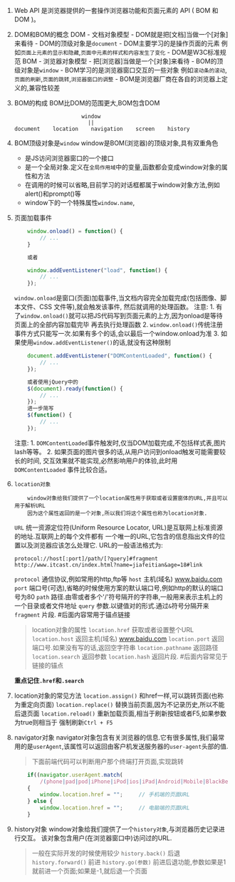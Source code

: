 1. Web API 
    是浏览器提供的一套操作浏览器功能和页面元素的 API ( BOM 和 DOM )。

2. DOM和BOM的概念
    DOM
        - 文档对象模型
        - DOM就是把[文档]当做一个[对象]来看待
        - DOM的顶级对象是`document`
        - DOM主要学习的是操作页面的元素
          例如`页面上元素的显示和隐藏`,`页面中元素的样式和内容发生了变化`
        - DOM是W3C标准规范
    BOM
        - 浏览器对象模型
        - 把[浏览器]当做是一个[对象]来看待
        - BOM的顶级对象是`window`
        - BOM学习的是浏览器窗口交互的一些对象
          例如`滚动条的滚动`,`页面的刷新`,`页面的跳转`,`浏览器窗口的调整`
        - BOM是浏览器厂商在各自的浏览器上定义的,兼容性较差

3. BOM的构成
    BOM比DOM的范围更大,BOM包含DOM
    ```
                         window
                           ||
    document    location    navigation    screen    history
    ```

4. BOM顶级对象是`window`
    window是BOM(浏览器)的顶级对象,具有双重角色
    - 是JS访问浏览器窗口的一个接口
    - 是一个全局对象.定义在`全局作用域`中的变量,函数都会变成window对象的属性和方法
    - 在调用的时候可以省略,目前学习的对话框都属于window对象方法,例如alert()和prompt()等
    - window下的一个特殊属性`window.name`,

5. 页面加载事件
    ```js
        window.onload() = function() {
            // ...
        }

        或者

        window.addEventListener("load", function() {
            // ...
        });
    ```
    `window.onload`是窗口(页面)加载事件,当文档内容完全加载完成(包括图像、脚本文件、CSS 文件等),就会触发该事件, 然后就调用的处理函数。
    注意:
        1. 有了`window.onload()`就可以把JS代码写到页面元素的上方,因为onload是等待页面上的全部内容加载完毕
           再去执行处理函数
        2. `window.onload()`传统注册事件方式只能写一次.如果有多个的话,会以最后一个window.onload为准
        3. 如果使用`window.addEventListener()`的话,就没有这种限制
    
    ```js
        document.addEventListener("DOMContentLoaded", function() {
            // ...
        });

        或者使用jQuery中的
        $(document).ready(function() {
            // ...
        });
        进一步简写
        $(function() {
            // ...
        });
    ```
    注意:
        1. `DOMContentLoaded`事件触发时,仅当DOM加载完成,不包括样式表,图片lash等等。
        2. 如果页面的图片很多的话,从用户访问到onload触发可能需要较长的时间, 
           交互效果就不能实现,必然影响用户的体验,此时用 `DOMContentLoaded` 事件比较合适。

6. `location对象`
    ```
        window对象给我们提供了一个location属性用于获取或者设置窗体的URL,并且可以用于解析URL
        因为这个属性返回的是一个对象,所以我们将这个属性也称为location对象.
    ```
    `URL`
    统一资源定位符(Uniform Resource Locator, URL)是互联网上标准资源的地址.互联网上的每个文件都有
    一个唯一的URL,它包含的信息指出文件的位置以及浏览器应该怎么处理它.
    URL的一般语法格式为:
    ```
    protocol://host[:port]/path/[?query]#fragment
    http://www.itcast.cn/index.html?name=jiafeitian&age=18#link
    ```
    `protocol` 通信协议,例如常用的http,ftp等
    `host`     主机(域名) www.baidu.com
    `port`     端口号(可选),省略的时候使用方案的默认端口号,例如http的默认的端口号为80
    `path`     路径.由零或者多个'/'符号隔开的字符串,一般用来表示主机上的一个目录或者文件地址
    `query`    参数.以键值对的形式.通过`&`符号分隔开来
    `fragment` 片段. #后面内容常用于锚点链接

    > location对象的属性
    `location.href`      获取或者设置整个URL
    `location.host`      返回主机(域名) www.baidu.com
    `location.port`      返回端口号.如果没有写的话,返回空字符串
    `location.pathname`  返回路径
    `location.search`    返回参数
    `location.hash`      返回片段. #后面内容常见于链接的锚点

    **重点记住`.href`和`.search`**

7. location对象的常见方法
    `location.assign()`  和href一样,可以跳转页面(也称为重定向页面)
    `location.replace()` 替换当前页面,因为不记录历史,所以不能后退页面
    `location.reload()`  重新加载页面,相当于刷新按钮或者F5,如果参数为true则相当于 强制刷新`Ctrl + F5`

8. navigator对象
    navigator对象包含有关浏览器的信息.它有很多属性,我们最常用的是`userAgent`,该属性可以返回由客户机发送服务器的`user-agent`头部的值.

    > 下面前端代码可以判断用户那个终端打开页面,实现跳转
    ```js
        if((navigator.userAgent.match(
            /(phone|pad|pod|iPhone|iPod|ios|iPad|Android|Mobile|BlackBerry|IEMobile|MQQBrowser|JUC|Fennec|wOSBrowser|BrowserNG|WebOS|Symbian|Windows Phone)/i))) 
        {
            window.location.href = "";     // 手机端的页面URL
        } else {
            window.location.href = "";     // 电脑端的页面URL
        }
    ```

9. history对象
    window对象给我们提供了一个`history对象`,与浏览器历史记录进行交互。
    该对象包含用户(在浏览器窗口中)访问过的URL.
    > 一般在实际开发的时候使用较少
    `history.back()`    后退
    `history.forward()` 前进
    `history.go(参数)`   前进后退功能,参数如果是1就前进一个页面;如果是-1,就后退一个页面